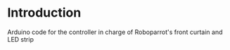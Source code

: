 # Introduction
Arduino code for the controller in charge of Roboparrot's front curtain and LED strip

